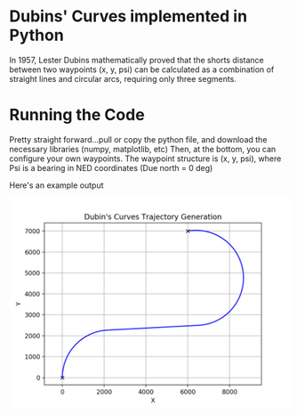 # Dubins' Curves implemented in Python

In 1957, Lester Dubins mathematically proved that the shorts distance between two waypoints (x, y, psi) can be calculated as a combination of straight lines and circular arcs, requiring only three segments.

# Running the Code

Pretty straight forward...pull or copy the python file, and download the necessary libraries (numpy, matplotlib, etc)
Then, at the bottom, you can configure your own waypoints. The waypoint structure is (x, y, psi), where Psi is a bearing in NED coordinates (Due north = 0 deg)


Here's an example output

![Dubins Curve](https://github.com/fgabbert/dubins_py/blob/master/dubins_example.png)
